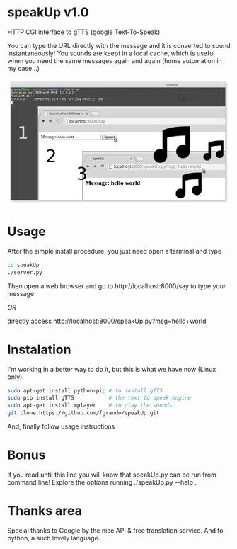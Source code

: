 # speakUp v1.0
HTTP CGI interface to gTTS (google Text-To-Speak)

You can type the URL directly with the message and it is converted to sound instantaneously! You sounds are keept in a local cache, which is useful when you need the same messages again and again (home automation in my case...)

![Demo Picture](./demo.png?raw=true "In use:")

# Usage
After the simple install procedure, you just need open a terminal and type
```sh
cd speakUp
./server.py
```
Then open a web browser and go to http://localhost:8000/say to type your message

 _OR_

directly access http://localhost:8000/speakUp.py?msg=hello+world

# Instalation
I'm working in a better way to do it, but this is what we have now (Linux only):
```sh
sudo apt-get install python-pip # to install gTTS
sudo pip install gTTS           # the text to speak engine
sudo apt-get install mplayer    # to play the sounds
git clone https://github.com/fgrando/speakUp.git
```
And, finally follow usage instructions

# Bonus
If you read until this line you will know that speakUp.py can be run from command line! Explore the options running ./speakUp.py --help .

# Thanks area
Special thanks to Google by the nice API & free translation service.
And to python, a such lovely language.


